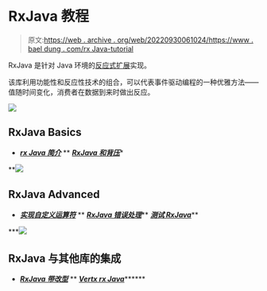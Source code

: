 # RxJava 教程

> 原文:[https://web . archive . org/web/20220930061024/https://www . bael dung . com/rx Java-tutorial](https://web.archive.org/web/20220930061024/https://www.baeldung.com/rxjava-tutorial)

RxJava 是针对 Java 环境的[反应式扩展](https://web.archive.org/web/20220524025941/http://reactivex.io/)实现。

该库利用功能性和反应性技术的组合，可以代表事件驱动编程的一种优雅方法——值随时间变化，消费者在数据到来时做出反应。

![](../Images/c13027f7e97c073e1b9fbb90aca3c4a5.png)

## RxJava Basics

*   ***[rx Java 简介](/web/20220524025941/https://www.baeldung.com/rx-java)***
**   ***[RxJava 和背压](/web/20220524025941/https://www.baeldung.com/rxjava-backpressure)****

**![](../Images/721941766a0bd7c49faeb8a3cedae942.png)

## RxJava Advanced

*   ***[实现自定义运算符](/web/20220524025941/https://www.baeldung.com/rxjava-custom-operators)***
**   ***[RxJava 错误处理](/web/20220524025941/https://www.baeldung.com/rxjava-error-handling)*****   ***[测试 RxJava](/web/20220524025941/https://www.baeldung.com/rxjava-testing)*****

***![](../Images/9616a0da666b2cb994145ab652007ef7.png)

## RxJava 与其他库的集成

*   ***[RxJava 带改型](/web/20220524025941/https://www.baeldung.com/retrofit-rxjava)***
**   ***[Vertx rx Java](/web/20220524025941/https://www.baeldung.com/vertx-rx-java)*********